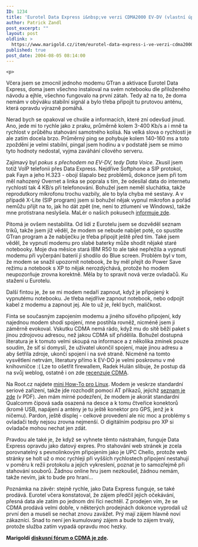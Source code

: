 ```yaml
---
ID: 1234
title: 'Eurotel Data Express i&nbsp;ve verzi CDMA2000 EV-DV (vlastní úprava)'
author: Patrick Zandl
post_excerpt: ""
layout: post
oldlink: >
  https://www.marigold.cz/item/eurotel-data-express-i-ve-verzi-cdma2000-ev-dv-vlastni-uprava
published: true
post_date: 2004-08-05 08:14:00
---
```

	<p>
Včera jsem se zmocnil jednoho modemu GTran a aktivace Eurotel Data Express, doma jsem všechno instaloval na svém notebooku dle přiloženého návodu a ejhle, všechno fungovalo na první zátah. Tedy až na to, že doma nemám v obýváku stabilní signál a bylo třeba připojit tu prutovou anténu, která opravdu výrazně pomáhá. </p>
<p>
Nerad bych se opakoval ve chvále a informacích, které zní odevšud jinud. Ano, jede mi to rychle jako z praku, průměrně kolem 3-400 Kb/s a i mně ta rychlost v průběhu stahování samotného kolísá. Na velká slova o rychlosti je ale zatím docela brzo. Průměrný ping se pohybuje kolem 140-160 ms a toto zpoždění je velmi stabilní, pingal jsem hodinu a v podstatě jsem se mimo tyto hodnoty nedostal, vyjma zaváhání cílového serveru. </p>
<p>
Zajímavý byl <em>pokus s přechodem na EV-DV, tedy Data Voice.</em> Zkusil jsem totiž VoIP telefonii přes Data Express. Nejdříve Softphone a SIP protokol, pak Fayn a jeho H.323 - obojí šlapalo bez problémů, dokonce jsem při tom měl nahozený Overnet a linka se poprala s tím, že odesílal data do internetu rychlostí tak 4 KB/s při telefonování. Bohužel jsem neměl sluchátka, takže reprodutkory mikrofonu trochu vazbily, ale to byla chyba mé sestavy. A v případě X-Lite (SIP program) jsem si bohužel nějak vypnul mikrofon a pořád nemůžu přijít na to, jak ho dát zpět (ne, není to ztlumení ve Windows), takže mne protistrana neslyšela. MaLér o našich pokusech <a href="http://www.maler.cz/index.php?id=142">informuje zde</a>.</p>
<p>
Pitomá je ovšem nestabilita. Od lidí z Eurotelu jsem se dozvěděl seznam triků, takže jsem již věděl, že modem se nebude nabíjet poté, co spustíte GTran program a že nabíječku je třeba připojit ještě před tím. Také jsem věděl, že vypnutí modemu pro slabé baterky může shodit nějaké staré notebooky. Moje dva měsíce stará IBM R50 to ale také nepřežila a vypnutí modemu při vyčerpání baterií ji shodilo do Blue screen. Problém byl v tom, že modem se snažil upozornit notebook, že by měl přejít do Power Save režimu a notebook s XP to nějak nerozdýchává, protože ho modem neupozorňuje zrovna korektně. Měla by to spravit nová verze ovladačů. Ku stažení u Eurotelu. </p>
<p>
Další fintou je, že se mi modem nedaří zapnout, když je připojený k vypnutému notebooku. Je třeba nejdříve zapnout notebook, nebo odpojit kabel z modemu a zapnout jej. Ale to už je, řekl bych, maličkost.</p>
<p>
Finta se současným zapojením modemu a jiného síťového připojení, kdy najednou modem shodí spojení, mne postihla rovněž, nicméně jsem ji záměrně evokoval. Vskutku CDMA nemá rádo, když mu do sítě běží paket s jinou zdrojovou adresou, než jakou CDMA síť přidělila. Bohužel dostupná literatura je k tomuto velmi skoupá na informace a z několika zmínek pouze soudím, že síť si domyslí, že uživatel ukončil spojení, maje jinou adresu a aby šetřila zdroje, ukončí spojení i na své straně. Nicméně na tomto vysvětlení netrvám, literatury přímo k EV-DO je velmi poskrovnu v mé knihovničce :( Lze to ošetřit firewallem, Radek Hulán slibuje, že postup dá na svůj weblog, ostatně i on zde <a href="http://hulan.info/blog/item/eurotel-cdma-prakticke-zkusenosti-a-srovnani-s-gprs">recenzuje CDMA</a>.</p>
<p>
Na Root.cz najdete <a href="http://www.root.cz/clanek/2334">mini How-To pro Linux</a>. Modem je veskrze standardní seriové zařízení, takže jde rozchodit pomocí AT příkazů, jejichž <a href="http://www.eurotel.cz/public/5f/97/e0/f7/43578_56824_ATprikazy.pdf">seznam je zde</a> (v PDF). Jen mám mírné podezření, že modem je akorát standardní Qualcomm čipová sada osazená na desce a k tomu čtveřice konektorů (kromě USB, napájení a antény je tu ještě konektor pro GPS, jenž je k ničemu). Pardon, ještě displej - celkové provedení ale nic moc a problémy s ovladači tedy nejsou zrovna nejmenší. O digitálním podpisu pro XP si ovladače mohou nechat jen zdát. </p>
<p>
Pravdou ale také je, že když se vyhnete těmto nástrahám, funguje Data Express opravdu jako datový expres. Pro stahování web stránek je zcela porovnatelný s pevnolinkovým připojením jako je UPC Chello, protože web stránky se holt už o moc rychleji při vyšších rychlostech připojení nestahují v poměru k režii protokolu a jejich vykreslení, poznat je to samozřejmě při stahování souborů. Žádnou online hru jsem nezkoušel, žádnou nemám, takže nevím, jak to bude pro hraní...</p>
<p>
Poznámka na závěr: stejně rychle, jako Data Express funguje, se také prodává. Eurotel včera konstatoval, že zájem předčil jejich očekávání, přesná data ale zatím po jednom dni říci nechtěl. Z prodejen vím, že se CDMA prodává velmi dobře, v některých prodejnách dokonce vyprodali už první den a museli se nechat znovu zavážet. Prý mají zájem hlavně noví zákazníci. Snad to není jen kumulovaný zájem a bude to zájem trvalý, protože služba zatím vypadá opravdu moc hezky. </p>
<p>
<strong>Marigoldí </strong><a href="http://www.marigold.cz/forum/viewforum.php?id=6"><strong>diskusní fórum o CDMA je zde</strong></a><strong>.</strong></p>
